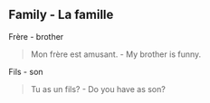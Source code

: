 ## Family - La famille

Frère - brother

> Mon frère est amusant. - My brother is funny.

Fils - son

> Tu as un fils? - Do you have as son?